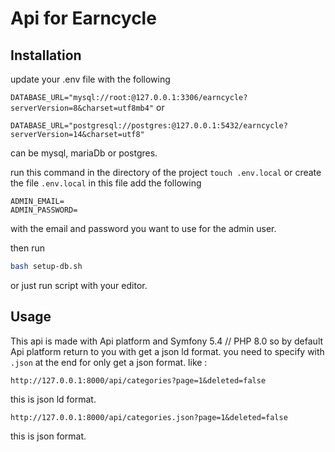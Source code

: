 # Api for Earncycle

## Installation
update your .env file with the following

`DATABASE_URL="mysql://root:@127.0.0.1:3306/earncycle?serverVersion=8&charset=utf8mb4"`
or

`DATABASE_URL="postgresql://postgres:@127.0.0.1:5432/earncycle?serverVersion=14&charset=utf8"`

can be mysql, mariaDb or postgres.

run this command in the directory of the project
`touch .env.local`  or create the file `.env.local`
in this file add the following
```
ADMIN_EMAIL=
ADMIN_PASSWORD=
```
with the email and password you want to use for the admin user.

then run
```bash
bash setup-db.sh
```
or just run script with your editor.

## Usage

This api is made with Api platform and Symfony 5.4 // PHP 8.0
so by default Api platform return to you with get a json ld format.
you need to specify with `.json` at the end for only get a json format.
like :
```
http://127.0.0.1:8000/api/categories?page=1&deleted=false
```
this is json ld format. 
```
http://127.0.0.1:8000/api/categories.json?page=1&deleted=false
```
this is json format.
